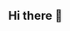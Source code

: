 ## Hi there 👋

<!--
I’m a **Senior Software Engineer** with a **BSc (Hons) in Information Technology**. Currently, I work at **IFS R&D International** where I specialize in **web development** using the **C# ASP.NET Framework**. I'm passionate about crafting efficient, scalable solutions and continuously learning about new technologies.

**Languages**: C#, SQL, JavaScript, HTML,JAVA
- **Frameworks**: ASP.NET, .NET Core, Entity Framework
- **Tools**: Visual Studio, Git, Docker
- **Databases**: SQL Server, MySQL

## 📫 Connect with Me

I’m open to discussions about development, new technologies, and potential collaborations. Feel free to connect with me:

- [LinkedIn](#) : https://www.linkedin.com/in/lokini-kuna21/
Here are some ideas to get you started:

- 🔭 I’m currently working on ...
- 🌱 I’m currently learning ...
- 👯 I’m looking to collaborate on [LinkedIn](#) : https://www.linkedin.com/in/lokini-kuna21/
- 🤔 I’m looking for help with ...
- 💬 Ask me about ...
- 📫 How to reach me: ...
- 😄 Pronouns: she/her/hers
- ⚡ Fun fact: ...
-->
